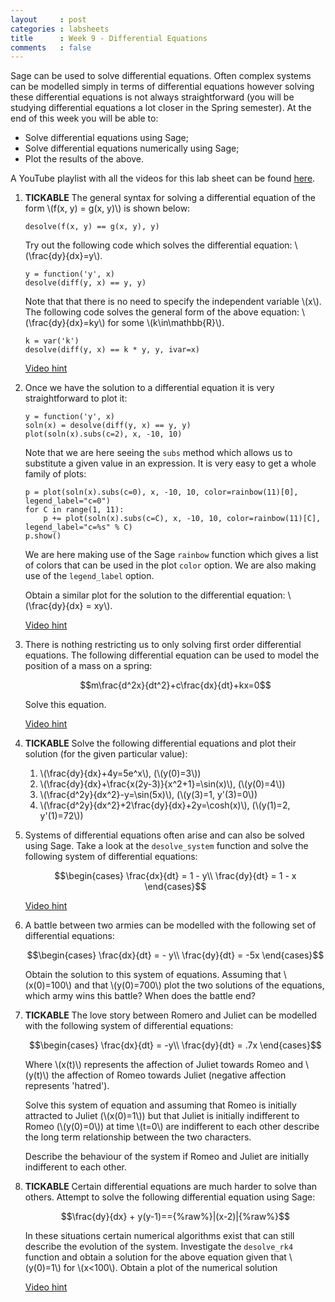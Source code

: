 ```yaml
---
layout     : post
categories : labsheets
title      : Week 9 - Differential Equations
comments   : false
---
```


Sage can be used to solve differential equations. Often complex systems can be modelled simply in terms of differential equations however solving these differential equations is not always straightforward (you will be studying differential equations a lot closer in the Spring semester). At the end of this week you will be able to:

- Solve differential equations using Sage;
- Solve differential equations numerically using Sage;
- Plot the results of the above.

A YouTube playlist with all the videos for this lab sheet can be found [here](http://www.youtube.com/playlist?list=PLnC5h3PY-znzOZOAOVo6k_b-zDxjBr-x4).

01. **TICKABLE** The general syntax for solving a differential equation of the form \\(f(x, y) = g(x, y)\\) is shown below:

        desolve(f(x, y) == g(x, y), y)

    Try out the following code which solves the differential equation: \\(\frac{dy}{dx}=y\\).

        y = function('y', x)
        desolve(diff(y, x) == y, y)

    Note that that there is no need to specify the independent variable \\(x\\). The following code solves the general form of the above equation: \\(\frac{dy}{dx}=ky\\) for some \\(k\in\mathbb{R}\\).

        k = var('k')
        desolve(diff(y, x) == k * y, y, ivar=x)

    [Video hint](http://youtu.be/fpyxAE_-UsI)

02. Once we have the solution to a differential equation it is very straightforward to plot it:

        y = function('y', x)
        soln(x) = desolve(diff(y, x) == y, y)
        plot(soln(x).subs(c=2), x, -10, 10)

    Note that we are here seeing the `subs` method which allows us to substitute a given value in an expression. It is very easy to get a whole family of plots:

        p = plot(soln(x).subs(c=0), x, -10, 10, color=rainbow(11)[0], legend_label="c=0")
        for C in range(1, 11):
            p += plot(soln(x).subs(c=C), x, -10, 10, color=rainbow(11)[C], legend_label="c=%s" % C)
        p.show()

    We are here making use of the Sage `rainbow` function which gives a list of colors that can be used in the plot `color` option. We are also making use of the `legend_label` option.

    Obtain a similar plot for the solution to the differential equation: \\(\frac{dy}{dx} = xy\\).

    [Video hint](http://youtu.be/XUcn_zTa2FM)

03. There is nothing restricting us to only solving first order differential equations. The following differential equation can be used to model the position of a mass on a spring:

    $$m\frac{d^2x}{dt^2}+c\frac{dx}{dt}+kx=0$$

    Solve this equation.

    [Video hint](http://youtu.be/DZ5ofuAgDIY)

04. **TICKABLE** Solve the following differential equations and plot their solution (for the given particular value):

    1. \\(\frac{dy}{dx}+4y=5e^x\\), (\\(y(0)=3\\))
    2. \\(\frac{dy}{dx}+\frac{x(2y-3)}{x^2+1}=\sin(x)\\), (\\(y(0)=4\\))
    3. \\(\frac{d^2y}{dx^2}-y=\sin(5x)\\), (\\(y(3)=1, y'(3)=0\\))
    4. \\(\frac{d^2y}{dx^2}+2\frac{dy}{dx}+2y=\cosh(x)\\), (\\(y(1)=2, y'(1)=72\\))

05. Systems of differential equations often arise and can also be solved using Sage. Take a look at the `desolve_system` function and solve the following system of differential equations:

    $$\begin{cases}
    \frac{dx}{dt} = 1 - y\\
    \frac{dy}{dt} = 1 - x
    \end{cases}$$

    [Video hint](http://youtu.be/2Q52rmftdjQ)

06. A battle between two armies can be modelled with the following set of differential equations:

    $$\begin{cases}
    \frac{dx}{dt} = - y\\
    \frac{dy}{dt} = -5x
    \end{cases}$$

    Obtain the solution to this system of equations. Assuming that \\(x(0)=100\\) and that \\(y(0)=700\\) plot the two solutions of the equations, which army wins this battle? When does the battle end?

07. **TICKABLE** The love story between Romero and Juliet can be modelled with the following system of differential equations:

    $$\begin{cases}
    \frac{dx}{dt} = -y\\
    \frac{dy}{dt} = .7x
    \end{cases}$$

    Where \\(x(t)\\) represents the affection of Juliet towards Romeo and \\(y(t)\\) the affection of Romeo towards Juliet (negative affection represents 'hatred').

    Solve this system of equation and assuming that Romeo is initially attracted to Juliet (\\(x(0)=1\\)) but that Juliet is initially indifferent to Romeo (\\(y(0)=0\\)) at time \\(t=0\\) are indifferent to each other describe the long term relationship between the two characters.

    Describe the behaviour of the system if Romeo and Juliet are initially indifferent to each other.

08. **TICKABLE** Certain differential equations are much harder to solve than others. Attempt to solve the following differential equation using Sage:

    $$\frac{dy}{dx} + y(y-1)=={%raw%}|(x-2)|{%raw%}$$

    In these situations certain numerical algorithms exist that can still describe the evolution of the system. Investigate the `desolve_rk4` function and obtain a solution for the above equation given that \\(y(0)=1\\) for \\(x<100\\). Obtain a plot of the numerical solution

    [Video hint](http://youtu.be/LhIyZ14LKKE)
